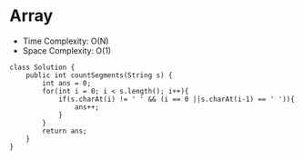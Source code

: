 # Array
* Time Complexity: O(N)
* Space Complexity: O(1)
```
class Solution {
    public int countSegments(String s) {
        int ans = 0;
        for(int i = 0; i < s.length(); i++){
            if(s.charAt(i) != ' ' && (i == 0 ||s.charAt(i-1) == ' ')){
                ans++;
            }
        }
        return ans;
    }
}
```
